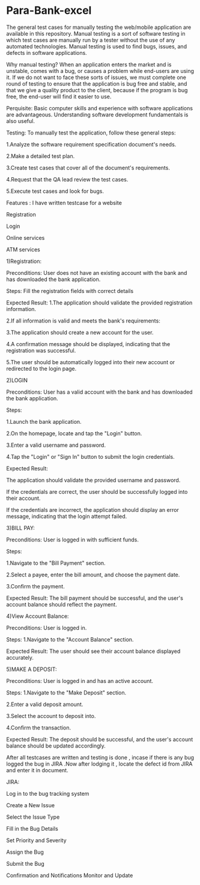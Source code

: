 # Para-Bank-excel
The general test cases for manually testing the web/mobile application are available in this repository. 
Manual testing is a sort of software testing in which test cases are manually run by a tester without the use of any automated technologies. Manual testing is used to find bugs, issues, and defects in software applications.

Why manual testing?
When an application enters the market and is unstable, comes with a bug, or causes a problem while end-users are using it. If we do not want to face these sorts of issues, we must complete one round of testing to ensure that the application is bug free and stable, and that we give a quality product to the client, because if the program is bug free, the end-user will find it easier to use.

Perquisite: Basic computer skills and experience with software applications are advantageous. Understanding software development fundamentals is also useful.

Testing:
To manually test the application, follow these general steps:

1.Analyze the software requirement specification document's needs.


2.Make a detailed test plan.

3.Create test cases that cover all of the document's requirements.

4.Request that the QA lead review the test cases.

5.Execute test cases and look for bugs.

Features : I have written testcase for a website


Registration

Login

Online services

ATM services


1)Registration:

Preconditions: User does not have an existing account with the bank and has downloaded the bank application.

Steps: Fill the registration fields with correct details

Expected Result:
1.The application should validate the provided registration information.

2.If all information is valid and meets the bank's requirements:

3.The application should create a new account for the user.

4.A confirmation message should be displayed, indicating that the registration was successful.

5.The user should be automatically logged into their new account or redirected to the login page.

2)LOGIN

Preconditions: User has a valid account with the bank and has downloaded the bank application.

Steps:

1.Launch the bank application.

2.On the homepage, locate and tap the "Login" button.

3.Enter a valid username and password.

4.Tap the "Login" or "Sign In" button to submit the login credentials.

Expected Result:

The application should validate the provided username and password.

If the credentials are correct, the user should be successfully logged into their account.

If the credentials are incorrect, the application should display an error message, indicating that the login attempt failed.

3)BILL PAY:

Preconditions: User is logged in with sufficient funds.

Steps:

1.Navigate to the "Bill Payment" section.

2.Select a payee, enter the bill amount, and choose the payment date.

3.Confirm the payment.

Expected Result: The bill payment should be successful, and the user's account balance should reflect the payment.


4)View Account Balance:

Preconditions: User is logged in.

Steps:
1.Navigate to the "Account Balance" section.

Expected Result: The user should see their account balance displayed accurately.

5)MAKE A DEPOSIT:

Preconditions: User is logged in and has an active account.

Steps:
1.Navigate to the "Make Deposit" section.

2.Enter a valid deposit amount.

3.Select the account to deposit into.

4.Confirm the transaction.

Expected Result: The deposit should be successful, and the user's account balance should be updated accordingly.

After all testcases are written and testing is done , incase if there is any bug logged the bug in JIRA .Now after lodging it , locate the defect id from JIRA and enter it in document.

JIRA:

Log in to the bug tracking system

Create a New Issue

Select the Issue Type

Fill in the Bug Details

Set Priority and Severity

Assign the Bug

Submit the Bug

Confirmation and Notifications
Monitor and Update
